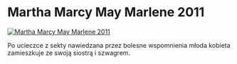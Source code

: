 Martha Marcy May Marlene 2011 
=============
[![Martha Marcy May Marlene 2011 ](http://vidos.pl/images/player.gif)](http://vidos.pl/martha-marcy-may-marlene-2011)

 Po ucieczce z sekty nawiedzana przez bolesne wspomnienia młoda kobieta zamieszkuje ze swoją siostrą i szwagrem.
